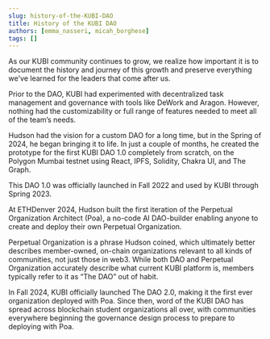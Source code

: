 ```yaml
---
slug: history-of-the-KUBI-DAO
title: History of the KUBI DAO
authors: [emma_nasseri, micah_borghese]
tags: []
---
```


As our KUBI community continues to grow, we realize how important it is to document the history and journey of this growth and preserve everything we've learned for the leaders that come after us.

<!-- truncate -->

Prior to the DAO, KUBI had experimented with decentralized task management and governance with tools like DeWork and Aragon. However, nothing had the customizability or full range of features needed to meet all of the team’s needs.

Hudson had the vision for a custom DAO for a long time, but in the Spring of 2024, he began bringing it to life. In just a couple of months, he created the prototype for the first KUBI DAO 1.0 completely from scratch, on the Polygon Mumbai testnet using React, IPFS, Solidity, Chakra UI, and The Graph.

This DAO 1.0 was officially launched in Fall 2022 and used by KUBI through Spring 2023.

At ETHDenver 2024, Hudson built the first iteration of the Perpetual Organization Architect (Poa), a no-code AI DAO-builder enabling anyone to create and deploy their own Perpetual Organization.

Perpetual Organization is a phrase Hudson coined, which ultimately better describes member-owned, on-chain organizations relevant to all kinds of communities, not just those in web3. While both DAO and Perpetual Organization accurately describe what current KUBI platform is, members typically refer to it as “The DAO” out of habit.

In Fall 2024, KUBI officially launched The DAO 2.0, making it the first ever organization deployed with Poa. Since then, word of the KUBI DAO has spread across blockchain student organizations all over, with communities everywhere beginning the governance design process to prepare to deploying with Poa.
